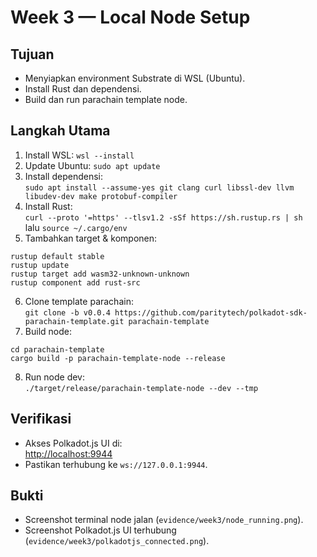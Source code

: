 # Week 3 — Local Node Setup

## Tujuan
- Menyiapkan environment Substrate di WSL (Ubuntu).
- Install Rust dan dependensi.
- Build dan run parachain template node.

## Langkah Utama
1. Install WSL: `wsl --install`
2. Update Ubuntu: `sudo apt update`
3. Install dependensi:  
   `sudo apt install --assume-yes git clang curl libssl-dev llvm libudev-dev make protobuf-compiler`
4. Install Rust:  
   `curl --proto '=https' --tlsv1.2 -sSf https://sh.rustup.rs | sh`  
   lalu `source ~/.cargo/env`
5. Tambahkan target & komponen:  
```
rustup default stable
rustup update
rustup target add wasm32-unknown-unknown
rustup component add rust-src

```

6. Clone template parachain:  
`git clone -b v0.0.4 https://github.com/paritytech/polkadot-sdk-parachain-template.git parachain-template`
7. Build node:  
```
cd parachain-template
cargo build -p parachain-template-node --release
```

8. Run node dev:  
`./target/release/parachain-template-node --dev --tmp`

## Verifikasi
- Akses Polkadot.js UI di:  
[http://localhost:9944](https://polkadot.js.org/apps/?rpc=ws%3A%2F%2F127.0.0.1%3A9944#/accounts)  
- Pastikan terhubung ke `ws://127.0.0.1:9944`.

## Bukti
- Screenshot terminal node jalan (`evidence/week3/node_running.png`).
- Screenshot Polkadot.js UI terhubung (`evidence/week3/polkadotjs_connected.png`).
